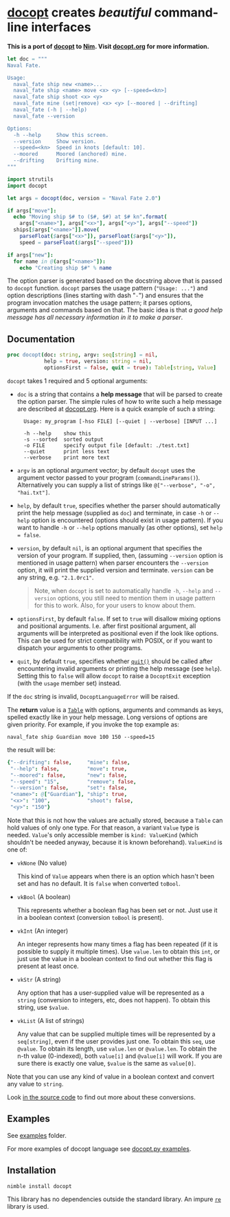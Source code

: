[docopt][docopt.org] creates *beautiful* command-line interfaces
================================================================

**This is a port of [docopt][docopt.py] to [Nim][]. Visit [docopt.org][] for more information.**

```nim
let doc = """
Naval Fate.

Usage:
  naval_fate ship new <name>...
  naval_fate ship <name> move <x> <y> [--speed=<kn>]
  naval_fate ship shoot <x> <y>
  naval_fate mine (set|remove) <x> <y> [--moored | --drifting]
  naval_fate (-h | --help)
  naval_fate --version

Options:
  -h --help     Show this screen.
  --version     Show version.
  --speed=<kn>  Speed in knots [default: 10].
  --moored      Moored (anchored) mine.
  --drifting    Drifting mine.
"""

import strutils
import docopt

let args = docopt(doc, version = "Naval Fate 2.0")

if args["move"]:
  echo "Moving ship $# to ($#, $#) at $# kn".format(
    args["<name>"], args["<x>"], args["<y>"], args["--speed"])
  ships[$args["<name>"]].move(
    parseFloat($args["<x>"]), parseFloat($args["<y>"]),
    speed = parseFloat($args["--speed"]))

if args["new"]: 
  for name in @(args["<name>"]): 
    echo "Creating ship $#" % name 
```

The option parser is generated based on the docstring above that is passed to `docopt` function. `docopt` parses the usage pattern (`"Usage: ..."`) and option descriptions (lines starting with dash "`-`") and ensures that the program invocation matches the usage pattern; it parses options, arguments and commands based on that. The basic idea is that *a good help message has all necessary information in it to make a parser*.


Documentation
-------------

```nim
proc docopt(doc: string, argv: seq[string] = nil,
            help = true, version: string = nil,
            optionsFirst = false, quit = true): Table[string, Value]
```

`docopt` takes 1 required and 5 optional arguments:

- `doc` is a string that contains a **help message** that will be parsed to create the option parser. The simple rules of how to write such a help message are described at [docopt.org][]. Here is a quick example of such a string:

        Usage: my_program [-hso FILE] [--quiet | --verbose] [INPUT ...]

        -h --help    show this
        -s --sorted  sorted output
        -o FILE      specify output file [default: ./test.txt]
        --quiet      print less text
        --verbose    print more text

- `argv` is an optional argument vector; by default `docopt` uses the argument vector passed to your program (`commandLineParams()`). Alternatively you can supply a list of strings like `@["--verbose", "-o", "hai.txt"]`.

- `help`, by default `true`, specifies whether the parser should automatically print the help message (supplied as `doc`) and terminate, in case `-h` or `--help` option is encountered (options should exist in usage pattern). If you want to handle `-h` or `--help` options manually (as other options), set `help = false`.

- `version`, by default `nil`, is an optional argument that specifies the version of your program. If supplied, then, (assuming `--version` option is mentioned in usage pattern) when parser encounters the `--version` option, it will print the supplied version and terminate. `version` can be any string, e.g. `"2.1.0rc1"`.
  > Note, when `docopt` is set to automatically handle `-h`, `--help` and `--version` options, you still need to mention them in usage pattern for this to work. Also, for your users to know about them.

- `optionsFirst`, by default `false`. If set to `true` will disallow mixing options and positional arguments. I.e. after first positional argument, all arguments will be interpreted as positional even if the look like options. This can be used for strict compatibility with POSIX, or if you want to dispatch your arguments to other programs.

- `quit`, by default `true`, specifies whether [`quit()`][quit] should be called after encountering invalid arguments or printing the help message (see `help`). Setting this to `false` will allow `docopt` to raise a `DocoptExit` exception (with the `usage` member set) instead.

If the `doc` string is invalid, `DocoptLanguageError` will be raised.

The **return** value is a [`Table`][table] with options, arguments and commands as keys, spelled exactly like in your help message. Long versions of options are given priority. For example, if you invoke the top example as:

    naval_fate ship Guardian move 100 150 --speed=15

the result will be:

```nim
{"--drifting": false,     "mine": false,
 "--help": false,         "move": true,
 "--moored": false,       "new": false,
 "--speed": "15",         "remove": false,
 "--version": false,      "set": false,
 "<name>": @["Guardian"], "ship": true,
 "<x>": "100",            "shoot": false,
 "<y>": "150"}
```

Note that this is not how the values are actually stored, because a `Table` can hold values of only one type. For that reason, a variant `Value` type is needed. `Value`'s only accessible member is `kind: ValueKind` (which shouldn't be needed anyway, because it is known beforehand). `ValueKind` is one of:

- `vkNone` (No value)

  This kind of `Value` appears when there is an option which hasn't been set and has no default. It is `false` when converted `toBool`.

- `vkBool` (A boolean)

  This represents whether a boolean flag has been set or not. Just use it in a boolean context (conversion `toBool` is present).

- `vkInt` (An integer)

  An integer represents how many times a flag has been repeated (if it is possible to supply it multiple times). Use `value.len` to obtain this `int`, or just use the value in a boolean context to find out whether this flag is present at least once.

- `vkStr` (A string)

  Any option that has a user-supplied value will be represented as a `string` (conversion to integers, etc, does not happen). To obtain this string, use `$value`.

- `vkList` (A list of strings)

  Any value that can be supplied multiple times will be represented by a `seq[string]`, even if the user provides just one. To obtain this `seq`, use `@value`. To obtain its length, use `value.len` or `@value.len`. To obtain the n-th value (0-indexed), both `value[i]` and `@value[i]` will work. If you are sure there is exactly one value, `$value` is the same as `value[0]`.

Note that you can use any kind of value in a boolean context and convert any value to `string`.

Look [in the source code](src/docopt/value.nim) to find out more about these conversions.


Examples
--------

See [examples](examples) folder.

For more examples of docopt language see [docopt.py examples][].


Installation
------------

    nimble install docopt

This library has no dependencies outside the standard library. An impure [`re`][re] library is used.





[docopt.org]: http://docopt.org/
[docopt.py]: https://github.com/docopt/docopt
[docopt.py examples]: https://github.com/docopt/docopt/tree/master/examples
[nim]: http://nim-lang.org/
[re]: https://nim-lang.org/docs/re.html
[table]: https://nim-lang.org/docs/tables.html
[quit]: https://nim-lang.org/docs/system.html#quit%2Cint
